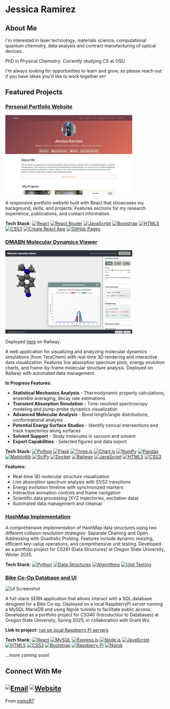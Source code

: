 # Jessica Ramirez

## About Me
I'm interested in laser technology, materials science, computational quantum chemistry, data analysis and contract manufacturing of optical devices. 

PhD in Physical Chemistry. Currently studying CS at OSU.

I'm always looking for opportunities to learn and grow, so please reach out if you have ideas you'd like to work together on!

## Featured Projects
### [Personal Portfolio Website](https://github.com/jramz87/jramz87.github.io)
<img src="https://github.com/jramz87/jramz87.github.io/raw/main/screenshots/homepage.png" width="400" alt="Portfolio Website Screenshot">

A responsive portfolio website built with React that showcases my background, skills, and projects. Features sections for my research experience, publications, and contact information.

**Tech Stack:** 
[![React](https://img.shields.io/badge/React-20232A?style=flat-square&logo=react&logoColor=61DAFB)](https://reactjs.org/)
[![React Router](https://img.shields.io/badge/React_Router-CA4245?style=flat-square&logo=react-router&logoColor=white)](https://reactrouter.com/)
[![JavaScript](https://img.shields.io/badge/JavaScript-F7DF1E?style=flat-square&logo=javascript&logoColor=black)](https://developer.mozilla.org/en-US/docs/Web/JavaScript)
[![Bootstrap](https://img.shields.io/badge/Bootstrap-563D7C?style=flat-square&logo=bootstrap&logoColor=white)](https://getbootstrap.com/)
[![HTML5](https://img.shields.io/badge/HTML5-E34F26?style=flat-square&logo=html5&logoColor=white)](https://developer.mozilla.org/en-US/docs/Web/HTML)
[![CSS3](https://img.shields.io/badge/CSS3-1572B6?style=flat-square&logo=css3&logoColor=white)](https://developer.mozilla.org/en-US/docs/Web/CSS)
[![Create React App](https://img.shields.io/badge/Create_React_App-09D3AC?style=flat-square&logo=create-react-app&logoColor=white)](https://create-react-app.dev/)
[![GitHub Pages](https://img.shields.io/badge/GitHub_Pages-181717?style=flat-square&logo=github&logoColor=white)](https://pages.github.com/)

### [DMABN Molecular Dynamics Viewer](https://github.com/jramz87/MD-Viewer)
<img src="https://github.com/jramz87/MD-Viewer/raw/main/screenshots/viewer-interface.png" width="400" alt="Molecular Dynamics Viewer Screenshot">

Deployed [here](https://md-viewer-production.up.railway.app/) on Railway.

A web application for visualizing and analyzing molecular dynamics simulations (from TeraChem) with real-time 3D rendering and interactive data visualization. Features live absorption spectrum plots, energy evolution charts, and frame-by-frame molecular structure analysis. Deployed on Railway with automated data management.

**In Progress Features:**
- **Statistical Mechanics Analysis** - Thermodynamic property calculations, ensemble averaging, decay rate estimations
- **Transient Absorption Simulation** - Time-resolved spectroscopy modeling and pump-probe dynamics visualization
- **Advanced Molecular Analysis** - Bond length/angle distributions, conformational analysis
- **Potential Energy Surface Studies** - Identify conical intersections and track trajectories along surfaces
- **Solvent Support** - Study molecules in vacuum and solvent
- **Export Capabilities** - Selected figures and data export

**Tech Stack:**
[![Python](https://img.shields.io/badge/Python-3776AB?style=flat-square&logo=python&logoColor=white)](https://www.python.org/)
[![Flask](https://img.shields.io/badge/Flask-000000?style=flat-square&logo=flask&logoColor=white)](https://flask.palletsprojects.com/)
[![Three.js](https://img.shields.io/badge/Three.js-000000?style=flat-square&logo=three.js&logoColor=white)](https://threejs.org/)
[![Chart.js](https://img.shields.io/badge/Chart.js-FF6384?style=flat-square&logo=chart.js&logoColor=white)](https://www.chartjs.org/)
[![NumPy](https://img.shields.io/badge/NumPy-013243?style=flat-square&logo=numpy&logoColor=white)](https://numpy.org/)
[![Pandas](https://img.shields.io/badge/Pandas-150458?style=flat-square&logo=pandas&logoColor=white)](https://pandas.pydata.org/)
[![Matplotlib](https://img.shields.io/badge/Matplotlib-11557c?style=flat-square&logo=python&logoColor=white)](https://matplotlib.org/)
[![SciPy](https://img.shields.io/badge/SciPy-8CAAE6?style=flat-square&logo=scipy&logoColor=white)](https://scipy.org/)
[![Docker](https://img.shields.io/badge/Docker-2496ED?style=flat-square&logo=docker&logoColor=white)](https://www.docker.com/)
[![Railway](https://img.shields.io/badge/Railway-0B0D0E?style=flat-square&logo=railway&logoColor=white)](https://railway.app/)
[![JavaScript](https://img.shields.io/badge/JavaScript-F7DF1E?style=flat-square&logo=javascript&logoColor=black)](https://developer.mozilla.org/en-US/docs/Web/JavaScript)
[![HTML5](https://img.shields.io/badge/HTML5-E34F26?style=flat-square&logo=html5&logoColor=white)](https://developer.mozilla.org/en-US/docs/Web/HTML)
[![CSS3](https://img.shields.io/badge/CSS3-1572B6?style=flat-square&logo=css3&logoColor=white)](https://developer.mozilla.org/en-US/docs/Web/CSS)

**Features:**
- Real-time 3D molecular structure visualization
- Live absorption spectrum analysis with S1/S2 transitions
- Energy evolution timeline with synchronized markers
- Interactive animation controls and frame navigation
- Scientific data processing (XYZ trajectories, excitation data)
- Automated data management and cleanup

### [HashMap Implementation](https://github.com/jramz87/CS261_Portfolio_Project)

A comprehensive implementation of HashMap data structures using two different collision resolution strategies: Separate Chaining and Open Addressing with Quadratic Probing. Features include dynamic resizing, efficient key-value operations, and comprehensive unit testing. Developed as a portfolio project for CS261 (Data Structures) at Oregon State University, Winter 2025.

**Tech Stack:**
[![Python](https://img.shields.io/badge/Python-3776AB?style=flat-square&logo=python&logoColor=white)](https://www.python.org/)
[![Data Structures](https://img.shields.io/badge/Data_Structures-FF6B6B?style=flat-square&logo=buffer&logoColor=white)](https://en.wikipedia.org/wiki/Data_structure)
[![Algorithms](https://img.shields.io/badge/Algorithms-6495ED?style=flat-square&logo=thealgorithms&logoColor=white)](https://en.wikipedia.org/wiki/Algorithm)
[![Unit Testing](https://img.shields.io/badge/Unit_Testing-4B275F?style=flat-square&logo=pytest&logoColor=white)](https://docs.python.org/3/library/unittest.html)



### [Bike Co-Op Database and UI](https://github.com/jramz87/CS-340_Project/tree/main)
<img src="https://github.com/jramz87/CS-340_Project/blob/main/Screenshot.png" width="400" alt="UI Screenshot">

A full-stack SERN application that allows interact with a SQL database designed for a Bike Co-op. Deployed on a local RaspberryPi server running a MySQL MariaDB and using Ngrok tunnels to facilitate public access. Developed as a portfolio project for CS340 (Introduction to Databases) at Oregon State University, Spring 2025, in collaboration with Grant Wu.

**Link to project:** [run on local Raspberry Pi servers](https://c91b-162-196-65-9.ngrok-free.app/)

**Tech Stack:**
[![React](https://img.shields.io/badge/React-20232A?style=flat-square&logo=react&logoColor=61DAFB)](https://reactjs.org/)
[![MySQL](https://img.shields.io/badge/MySQL-4479A1?style=flat-square&logo=mysql&logoColor=white)](https://www.mysql.com/)
[![Express.js](https://img.shields.io/badge/Express.js-000000?style=flat-square&logo=express&logoColor=white)](https://expressjs.com/)
[![Node.js](https://img.shields.io/badge/Node.js-339933?style=flat-square&logo=nodedotjs&logoColor=white)](https://nodejs.org/)
[![JavaScript](https://img.shields.io/badge/JavaScript-F7DF1E?style=flat-square&logo=javascript&logoColor=black)](https://developer.mozilla.org/en-US/docs/Web/JavaScript)
[![HTML5](https://img.shields.io/badge/HTML5-E34F26?style=flat-square&logo=html5&logoColor=white)](https://developer.mozilla.org/en-US/docs/Web/HTML)
[![CSS3](https://img.shields.io/badge/CSS3-1572B6?style=flat-square&logo=css3&logoColor=white)](https://developer.mozilla.org/en-US/docs/Web/CSS)
[![Bootstrap](https://img.shields.io/badge/Bootstrap-7952B3?style=flat-square&logo=bootstrap&logoColor=white)](https://getbootstrap.com/)
[![Raspberry Pi](https://img.shields.io/badge/Raspberry%20Pi-A22846?style=flat-square&logo=raspberrypi&logoColor=white)](https://www.raspberrypi.org/)
[![Ngrok](https://img.shields.io/badge/Ngrok-1F1E37?style=flat-square&logo=ngrok&logoColor=white)](https://ngrok.com/)



...more coming soon!

## Connect With Me
[![Email](https://img.shields.io/badge/-Email-D14836?style=flat-square&logo=gmail&logoColor=white)](mailto:jramz1897@gmail.com)
[![Website](https://img.shields.io/badge/-Website-000000?style=flat-square&logo=safari&logoColor=white)](https://jramz87.github.io/)
---
From [jramz87](https://github.com/jramz87)
